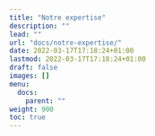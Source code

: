 ```yaml
---
title: "Notre expertise"
description: ""
lead: ""
url: "docs/notre-expertise/"
date: 2022-03-17T17:18:24+01:00
lastmod: 2022-03-17T17:18:24+01:00
draft: false
images: []
menu:
  docs:
    parent: ""
weight: 900
toc: true
---
```

